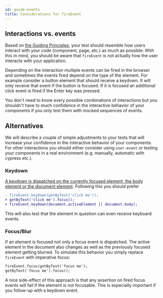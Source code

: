 ```yaml
---
id: guide-events
title: Considerations for fireEvent
---
```


## Interactions vs. events

Based on [the Guiding Principles](guiding-principles.md), your test should
resemble how users interact with your code (component, page, etc.) as much as
possible. With this in mind, you should be aware that `fireEvent` is not actually
how the user interacts with your application.

Depending on the interaction multiple events can be fired in the browser and sometimes
the events fired depend on the type of the element. For example consider a button
element that should receive a keydown. It will only receive that event if the button
is focused. If it is focused an additional click event is fired if the Enter key
was pressed.

You don't need to know every possible combinations of interactions but you shouldn't
have to much confidence in the interactive behavior of your components if you only
test them with mocked sequences of events.

## Alternatives

We will describe a couple of simple adjustments to your tests that will increase your confidence
in the interactive behavior of your components. For other interactions you should
either consider using `user-event` or testing your components in a real environment
(e.g. manually, automatic with cypress etc.).

### Keydown

[A keydown is dispatched on the currently focused element, the body element
or the document element](https://w3c.github.io/uievents/#events-keyboard-event-order). Following this you should prefer

```diff
- fireEvent.keyDown(getByText('click me'));
+ getByText('click me').focus();
+ fireEvent.keyDown(document.activeElement || document.body);
```

This will also test that the element in question can even receive keyboard events.

### Focus/Blur

If an element is focused not only a focus event is dispatched. The active element
in the document also changes as well as the previously focused element getting blurred.
To simulate this behavior you simply replace `fireEvent` with imperative focus:

```diff
fireEvent.focus(getByText('focus me');
getByText('focus me').focus();
```

A nice side-effect of this approach is that any assertion on fired focus events will fail
if the element is not focusable. This is especially important if you follow-up with a keydown event.
